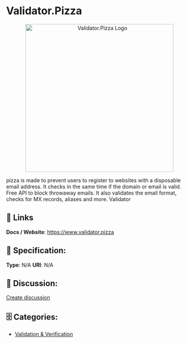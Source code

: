 # Validator.Pizza
<p align="center">
    <img width="400" src="https://raw.githubusercontent.com/apis-list/apis-list/main/apis/validator-pizza/logo_256x256.png" alt="Validator.Pizza Logo"/>
</p>

pizza is made to prevent users to register to websites with a disposable email address.  It checks in the same time if the domain or email is valid.  Free API to block throwaway emails. It also validates the email format, checks for MX records, aliases and more. Validator

##  🔗 Links
**Docs / Website**: https://www.validator.pizza

## 🧬 Specification:
**Type**: N/A
**URI**: N/A

## 💬 Discussion:
[Create discussion](https://github.com/apis-list/apis-list/discussions/new)

## 🗄️ Categories:
- [Validation & Verification](https://github.com/apis-list/apis-list#validation--verification)



